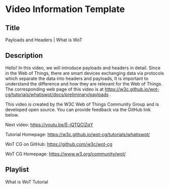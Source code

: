 # Video Information Template

## Title

Payloads and Headers | What is WoT

## Description

Hello! In this video, we will introduce payloads and headers in detail.
Since in the Web of Things, there are smart devices exchanging data via protocols which separate the data into headers and payloads, It is important to understand the difference and how they are relevant for the Web of Things.
The corresponding web page of this video is at https://w3c.github.io/wot-cg/tutorials/whatiswot/docs/preliminary/payloads .

This video is created by the W3C Web of Things Community Group and is developed open source. You can provide feedback via the GitHub link below.

Next video: https://youtu.be/E-jQTQCIZqY

Tutorial Homepage: https://w3c.github.io/wot-cg/tutorials/whatiswot/

WoT CG on GitHub: https://github.com/w3c/wot-cg

WoT CG Homepage: https://www.w3.org/community/wot/

## Playlist

What is WoT Tutorial
